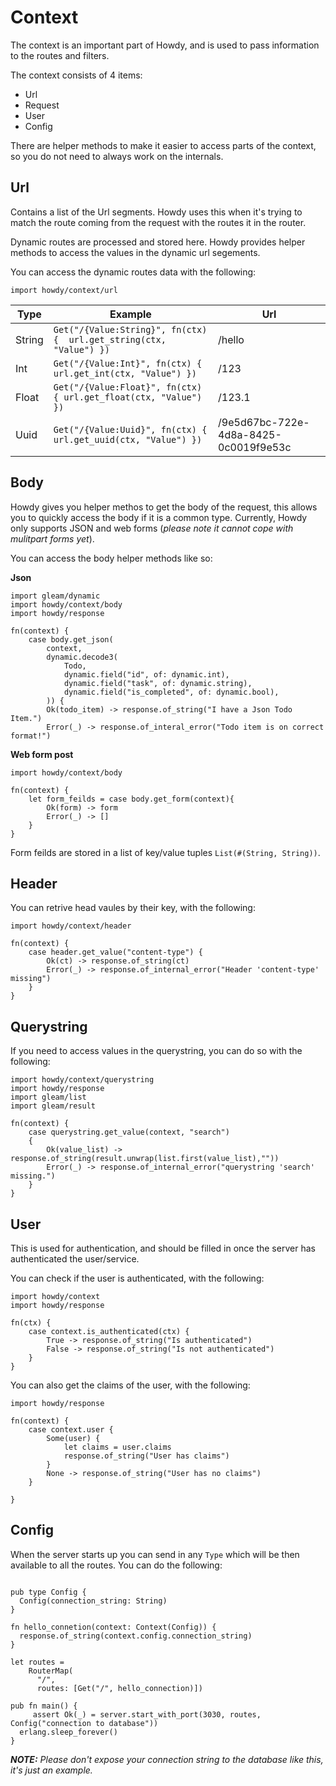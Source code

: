 # Context

The context is an important part of Howdy, and is used to pass information to the routes and filters. 

The context consists of 4 items:

* Url
* Request
* User
* Config

There are helper methods to make it easier to access parts of the context, so you do not need to always work on the internals.

## Url
Contains a list of the Url segments. Howdy uses this when it's trying to match the route coming from the request with the routes it in the router.

Dynamic routes are processed and stored here. Howdy provides helper methods to access the values in the dynamic url segements.

You can access the dynamic routes data with the following:

```gleam
import howdy/context/url
```

| Type | Example | Url|
|------|---------|----|
| String | ```Get("/{Value:String}", fn(ctx) {  url.get_string(ctx, "Value") })```| /hello
| Int | ```Get("/{Value:Int}", fn(ctx) { url.get_int(ctx, "Value") })```| /123
| Float | ```Get("/{Value:Float}", fn(ctx) { url.get_float(ctx, "Value") })```| /123.1
| Uuid | ```Get("/{Value:Uuid}", fn(ctx) { url.get_uuid(ctx, "Value") })```| /9e5d67bc-722e-4d8a-8425-0c0019f9e53c


## Body
Howdy gives you helper methos to get the body of the request, this allows you to quickly access the body if it is a common type. Currently, Howdy only supports JSON and web forms (*please note it cannot cope with mulitpart forms yet*).

You can access the body helper methods like so:

**Json**
```gleam
import gleam/dynamic
import howdy/context/body
import howdy/response

fn(context) {
    case body.get_json(
        context, 
        dynamic.decode3(
            Todo,
            dynamic.field("id", of: dynamic.int),
            dynamic.field("task", of: dynamic.string),
            dynamic.field("is_completed", of: dynamic.bool),
        )) {
        Ok(todo_item) -> response.of_string("I have a Json Todo Item.")
        Error(_) -> response.of_interal_error("Todo item is on correct format!")
```

**Web form post**
```gleam
import howdy/context/body

fn(context) {
    let form_feilds = case body.get_form(context){
        Ok(form) -> form
        Error(_) -> []
    }
}
```
Form feilds are stored in a list of key/value tuples `List(#(String, String))`.

## Header 
You can retrive head vaules by their key, with the following:

```gleam
import howdy/context/header

fn(context) {
    case header.get_value("content-type") {
        Ok(ct) -> response.of_string(ct)
        Error(_) -> response.of_internal_error("Header 'content-type' missing")
    }
}
```

## Querystring
If you need to access values in the querystring, you can do so with the following:

```gleam
import howdy/context/querystring
import howdy/response
import gleam/list
import gleam/result

fn(context) {
    case querystring.get_value(context, "search")
    {
        Ok(value_list) -> response.of_string(result.unwrap(list.first(value_list),""))
        Error(_) -> response.of_internal_error("querystring 'search' missing.") 
    }
}
```

## User
This is used for authentication, and should be filled in once the server has authenticated the user/service.

You can check if the user is authenticated, with the following:

```gleam
import howdy/context
import howdy/response

fn(ctx) {
    case context.is_authenticated(ctx) {
        True -> response.of_string("Is authenticated")
        False -> response.of_string("Is not authenticated")
    }
}
```

You can also get the claims of the user, with the following:

```gleam
import howdy/response

fn(context) {
    case context.user {
        Some(user) {
            let claims = user.claims
            response.of_string("User has claims")
        }
        None -> response.of_string("User has no claims") 
    }

}
```

## Config
When the server starts up you can send in any `Type` which will be then available to all the routes. You can do the following:

```gleam

pub type Config {
  Config(connection_string: String)
}

fn hello_connetion(context: Context(Config)) {
  response.of_string(context.config.connection_string)
}

let routes =
    RouterMap(
      "/",
      routes: [Get("/", hello_connection)])

pub fn main() {
     assert Ok(_) = server.start_with_port(3030, routes, Config("connection to database"))
  erlang.sleep_forever()
}
```

***NOTE:** Please don't expose your connection string to the database like this, it's just an example.*